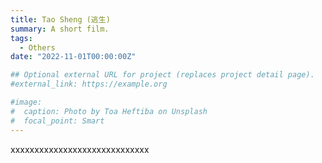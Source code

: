 ```yaml
---
title: Tao Sheng (逃生)
summary: A short film.
tags:
  - Others
date: "2022-11-01T00:00:00Z"

## Optional external URL for project (replaces project detail page).
#external_link: https://example.org

#image:
#  caption: Photo by Toa Heftiba on Unsplash
#  focal_point: Smart
---
```


xxxxxxxxxxxxxxxxxxxxxxxxxxxxx
